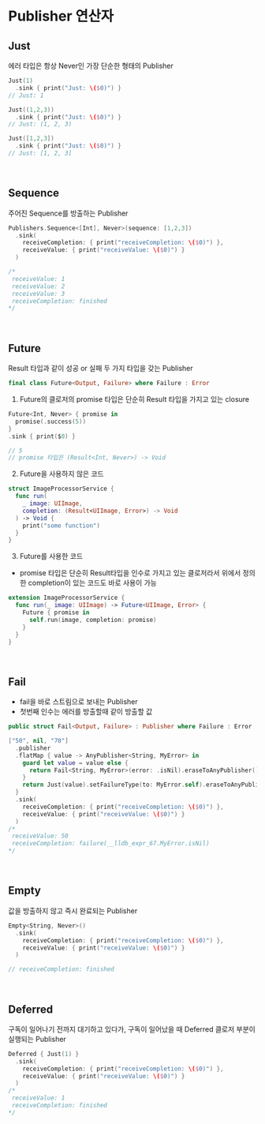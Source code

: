 # Publisher 연산자

## Just
에러 타입은 항상 Never인 가장 단순한 형태의 Publisher
```Swift
Just(1)
  .sink { print("Just: \($0)") }
// Just: 1

Just((1,2,3))
  .sink { print("Just: \($0)") }
// Just: (1, 2, 3)

Just([1,2,3])
  .sink { print("Just: \($0)") }
// Just: [1, 2, 3]
```
<br/>

## Sequence
주어진 Sequence를 방출하는 Publisher
```Swift
Publishers.Sequence<[Int], Never>(sequence: [1,2,3])
  .sink(
    receiveCompletion: { print("receiveCompletion: \($0)") },
    receiveValue: { print("receiveValue: \($0)") }
  )

/*
 receiveValue: 1
 receiveValue: 2
 receiveValue: 3
 receiveCompletion: finished
*/
```
<br/>

## Future
Result 타입과 같이 성공 or 실패 두 가지 타입을 갖는 Publisher
```Swift
final class Future<Output, Failure> where Failure : Error
```

1) Future의 클로저의 promise 타입은 단순히 Result 타입을 가지고 있는 closure
```Swift
Future<Int, Never> { promise in
  promise(.success(5))
}
.sink { print($0) }

// 5
// promise 타입은 (Result<Int, Never>) -> Void
```

2) Future을 사용하지 않은 코드
```Swift
struct ImageProcessorService {
  func run(
    _ image: UIImage,
    completion: (Result<UIImage, Error>) -> Void
  ) -> Void {
    print("some function")
  }
}
```
3) Future를 사용한 코드
- promise 타입은 단순히 Result타입을 인수로 가지고 있는 클로저라서 위에서 정의한 completion이 있는 코드도 바로 사용이 가능
```Swift
extension ImageProcessorService {
  func run(_ image: UIImage) -> Future<UIImage, Error> {
    Future { promise in
      self.run(image, completion: promise)
    }
  }
}
```
<br/>

## Fail
- fail을 바로 스트림으로 보내는 Publisher
- 첫번째 인수는 에러를 방출할때 같이 방출할 값
```Swift
public struct Fail<Output, Failure> : Publisher where Failure : Error
```

```Swift
["50", nil, "70"]
  .publisher
  .flatMap { value -> AnyPublisher<String, MyError> in
    guard let value = value else {
      return Fail<String, MyError>(error: .isNil).eraseToAnyPublisher()
    }
    return Just(value).setFailureType(to: MyError.self).eraseToAnyPublisher()
  }
  .sink(
    receiveCompletion: { print("receiveCompletion: \($0)") },
    receiveValue: { print("receiveValue: \($0)") }
  )
/*
 receiveValue: 50
 receiveCompletion: failure(__lldb_expr_67.MyError.isNil)
*/
```
<br/>

## Empty
값을 방출하지 않고 즉시 완료되는 Publisher
```Swift
Empty<String, Never>()
  .sink(
    receiveCompletion: { print("receiveCompletion: \($0)") },
    receiveValue: { print("receiveValue: \($0)") }
  )

// receiveCompletion: finished
```
<br/>

## Deferred
구독이 일어나기 전까지 대기하고 있다가, 구독이 일어났을 때 Deferred 클로저 부분이 실행되는 Publisher
```Swift
Deferred { Just(1) }
  .sink(
    receiveCompletion: { print("receiveCompletion: \($0)") },
    receiveValue: { print("receiveValue: \($0)") }
  )
/*
 receiveValue: 1
 receiveCompletion: finished
*/
```

